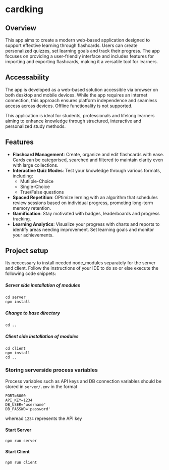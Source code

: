 # cardking

## Overview
This app aims to create a modern web-based application designed to support effective learning through flashcards. Users can create personalized quizzes, set learning goals and track their progress. The app focuses on providing a user-friendly interface and includes features for importing and exporting flashcards, making it a versatile tool for learners.

## Accessability
The app is developed as a web-based solution accessible via browser on both desktop and mobile devices. While the app requires an internet connection, this approach ensures platform independence and seamless access across devices. Offline functionality is not supported.

This application is ideal for students, professionals and lifelong learners aiming to enhance knowledge through structured, interactive and personalized study methods.

## Features
- **Flashcard Management**:
  Create, organize and edit flashcards with ease. Cards can be categorised, searched and filtered to maintain clarity even with large collections.
- **Interactive Quiz Modes**:
  Test your knowledge through various formats, including:
    - Mutliple-Choice
    - Single-Choice
    - True/False questions
- **Spaced Repetition**:
  OPtimize lerning with an algorithm that schedules review sessions based on individual progress, promoting long-term memory retention.
- **Gamification**:
  Stay motivated with badges, leaderboards and progress tracking.
- **Learning Analytics**:
  Visualize your progress with charts and reports to identify areas needing improvement. Set learning goals and monitor your achievements.
## Project setup
Its neccessary to install needed node_modules separately for the server and client. Follow the instructions of your IDE to do so or else execute the following code snippets:
##### Server side installation of modules
```
cd server
npm install
```
##### Change to base directory
```
cd ..
```
##### Client side installation of modules
```
cd client
npm install
cd ..
```
### Storing serverside process variables
Process variables such as API keys and DB connection variables should be stored in `server/.env` in the format
```
PORT=6000
API_KEY=1234
DB_USER='username'
DB_PASSWD='password'
```
wheread `1234` represents the API key
#### Start Server
```
npm run server
```
#### Start Client
```
npm run client
```